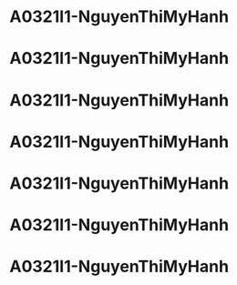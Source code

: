 # A0321I1-NguyenThiMyHanh
# A0321I1-NguyenThiMyHanh
# A0321I1-NguyenThiMyHanh
# A0321I1-NguyenThiMyHanh
# A0321I1-NguyenThiMyHanh
# A0321I1-NguyenThiMyHanh
# A0321I1-NguyenThiMyHanh
